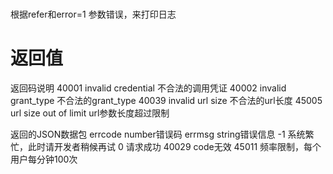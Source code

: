 
#
根据refer和error=1 参数错误，来打印日志

#



# 返回值 
返回码说明
40001	invalid credential	不合法的调用凭证 
40002	invalid grant_type	不合法的grant_type
40039	invalid url size	不合法的url长度
45005	url size out of limit	url参数长度超过限制



返回的JSON数据包
errcode number错误码
errmsg string错误信息
-1 系统繁忙，此时请开发者稍候再试
0 请求成功
40029 code无效
45011 频率限制，每个用户每分钟100次




